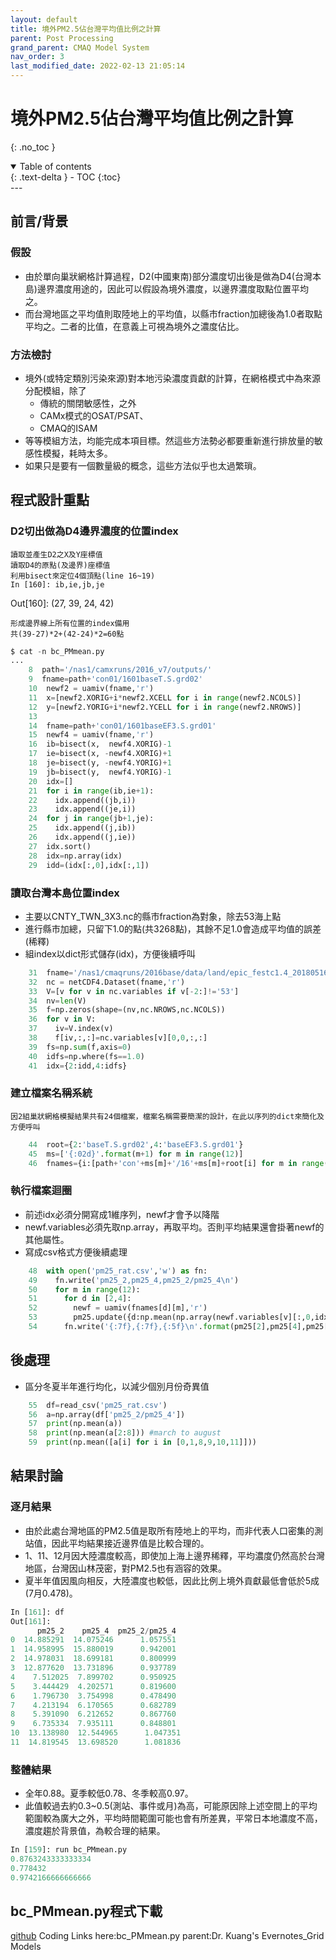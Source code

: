 ```yaml
---
layout: default
title: 境外PM2.5佔台灣平均值比例之計算
parent: Post Processing
grand_parent: CMAQ Model System
nav_order: 3
last_modified_date: 2022-02-13 21:05:14
---
```


# 境外PM2.5佔台灣平均值比例之計算
{: .no_toc }

<details open markdown="block">
  <summary>
    Table of contents
  </summary>
  {: .text-delta }
- TOC
{:toc}
</details>
---

## 前言/背景
### 假設
- 由於單向巢狀網格計算過程，D2(中國東南)部分濃度切出後是做為D4(台灣本島)邊界濃度用途的，因此可以假設為境外濃度，以邊界濃度取點位置平均之。
- 而台灣地區之平均值則取陸地上的平均值，以縣市fraction加總後為1.0者取點平均之。二者的比值，在意義上可視為境外之濃度佔比。

### 方法檢討
- 境外(或特定類別污染來源)對本地污染濃度貢獻的計算，在網格模式中為來源分配模組，除了
  - 傳統的關閉敏感性，之外
  - CAMx模式的OSAT/PSAT、
  - CMAQ的ISAM
- 等等模組方法，均能完成本項目標。然這些方法勢必都要重新進行排放量的敏感性模擬，耗時太多。
- 如果只是要有一個數量級的概念，這些方法似乎也太過繁瑣。

## 程式設計重點
### D2切出做為D4邊界濃度的位置index

    讀取並產生D2之X及Y座標值
    讀取D4的原點(及邊界)座標值
    利用bisect來定位4個頂點(line 16~19)
    In [160]: ib,ie,jb,je
Out[160]: (27, 39, 24, 42)

    形成邊界線上所有位置的index備用
    共(39-27)*2+(42-24)*2=60點

```python
$ cat -n bc_PMmean.py
...
    8  path='/nas1/camxruns/2016_v7/outputs/'
    9  fname=path+'con01/1601baseT.S.grd02'
    10  newf2 = uamiv(fname,'r')
    11  x=[newf2.XORIG+i*newf2.XCELL for i in range(newf2.NCOLS)]
    12  y=[newf2.YORIG+i*newf2.YCELL for i in range(newf2.NROWS)]
    13
    14  fname=path+'con01/1601baseEF3.S.grd01'
    15  newf4 = uamiv(fname,'r')
    16  ib=bisect(x,  newf4.XORIG)-1
    17  ie=bisect(x, -newf4.XORIG)+1
    18  je=bisect(y, -newf4.YORIG)+1
    19  jb=bisect(y,  newf4.YORIG)-1
    20  idx=[]
    21  for i in range(ib,ie+1):
    22    idx.append((jb,i))
    23    idx.append((je,i))
    24  for j in range(jb+1,je):
    25    idx.append((j,ib))
    26    idx.append((j,ie))
    27  idx.sort()
    28  idx=np.array(idx)
    29  idd=(idx[:,0],idx[:,1])
```
### 讀取台灣本島位置index

- 主要以CNTY_TWN_3X3.nc的縣市fraction為對象，除去53海上點
- 進行縣市加總，只留下1.0的點(共3268點)，其餘不足1.0會造成平均值的誤差(稀釋)
- 組index以dict形式儲存(idx)，方便後續呼叫

```python
    31  fname='/nas1/cmaqruns/2016base/data/land/epic_festc1.4_20180516/gridmask/CNTY_TWN_3X3.nc'
    32  nc = netCDF4.Dataset(fname,'r')
    33  V=[v for v in nc.variables if v[-2:]!='53']
    34  nv=len(V)
    35  f=np.zeros(shape=(nv,nc.NROWS,nc.NCOLS))
    36  for v in V:
    37    iv=V.index(v)
    38    f[iv,:,:]=nc.variables[v][0,0,:,:]
    39  fs=np.sum(f,axis=0)
    40  idfs=np.where(fs==1.0)
    41  idx={2:idd,4:idfs}
```
### 建立檔案名稱系統

    因2組巢狀網格模擬結果共有24個檔案，檔案名稱需要簡潔的設計，在此以序列的dict來簡化及方便呼叫

```python
    44  root={2:'baseT.S.grd02',4:'baseEF3.S.grd01'}
    45  ms=['{:02d}'.format(m+1) for m in range(12)]
    46  fnames={i:[path+'con'+ms[m]+'/16'+ms[m]+root[i] for m in range(12)] for i in [2,4]}
```

### 執行檔案迴圈
- 前述idx必須分開寫成1維序列，newf才會予以降階
- newf.variables必須先取np.array，再取平均。否則平均結果還會掛著newf的其他屬性。
- 寫成csv格式方便後續處理

```python
    48  with open('pm25_rat.csv','w') as fn:
    49    fn.write('pm25_2,pm25_4,pm25_2/pm25_4\n')
    50    for m in range(12):
    51      for d in [2,4]:
    52        newf = uamiv(fnames[d][m],'r')
    53        pm25.update({d:np.mean(np.array(newf.variables[v][:,0,idx[d][0],idx[d][1]]))})
    54      fn.write('{:7f},{:7f},{:5f}\n'.format(pm25[2],pm25[4],pm25[2]/pm25[4]))
```

## 後處理
- 區分冬夏半年進行均化，以減少個別月份奇異值

```python
    55  df=read_csv('pm25_rat.csv')
    56  a=np.array(df['pm25_2/pm25_4'])
    57  print(np.mean(a))
    58  print(np.mean(a[2:8])) #march to august
    59  print(np.mean([a[i] for i in [0,1,8,9,10,11]]))
```

## 結果討論
### 逐月結果
- 由於此處台灣地區的PM2.5值是取所有陸地上的平均，而非代表人口密集的測站值，因此平均結果接近邊界值是比較合理的。
- 1、11、12月因大陸濃度較高，即使加上海上邊界稀釋，平均濃度仍然高於台灣地區，台灣因山林茂密，對PM2.5也有涵容的效果。
- 夏半年值因風向相反，大陸濃度也較低，因此比例上境外貢獻最低會低於5成(7月0.478)。

```python
In [161]: df
Out[161]:
      pm25_2    pm25_4  pm25_2/pm25_4
0  14.885291  14.075246      1.057551
1  14.958995  15.880019      0.942001
2  14.978031  18.699181      0.800999
3  12.877620  13.731896      0.937789
4    7.512025  7.899702      0.950925
5    3.444429  4.202571      0.819600
6    1.796730  3.754998      0.478490
7    4.213194  6.170565      0.682789
8    5.391090  6.212652      0.867760
9    6.735334  7.935111      0.848801
10  13.138980  12.544965      1.047351
11  14.819545  13.698520      1.081836
```
### 整體結果

- 全年0.88。夏季較低0.78、冬季較高0.97。
- 此值較過去約0.3~0.5(測站、事件或月)為高，可能原因除上述空間上的平均範圍較為廣大之外，平均時間範圍可能也會有所差異，平常日本地濃度不高，濃度趨於背景值，為較合理的結果。

```python
In [159]: run bc_PMmean.py
0.8763243333333334
0.778432
0.9742166666666666
```

## bc_PMmean.py程式下載
[github](https://github.com/sinotec2/cmaq_relatives/blob/master/post/bc_PMmean.py)
Coding
Links
here:bc_PMmean.py
parent:Dr. Kuang's Evernotes_Grid Models


